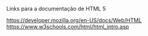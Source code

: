 Links para a documentação de HTML 5

https://developer.mozilla.org/en-US/docs/Web/HTML
https://www.w3schools.com/html/html_intro.asp
